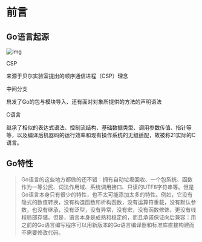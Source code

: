 # 前言

## Go语言起源

![img](https://books.studygolang.com/gopl-zh/images/ch0-01.png)



CSP

来源于贝尔实验室提出的顺序通信进程（CSP）理念



中间分支

启发了Go的包与模块导入、还有面对对象所提供的方法的声明语法



C语言

继承了相似的表达式语法、控制流结构、基础数据类型、调用参数传值、指针等等，以及编译后机器码的运行效率和现有操作系统的无缝适配，故被称21实际的C语言。





## Go特性

> Go语言的这些地方都做的还不错：拥有自动垃圾回收、一个包系统、函数作为一等公民、词法作用域、系统调用接口、只读的UTF8字符串等。但是Go语言本身只有很少的特性，也不太可能添加太多的特性。例如，它没有隐式的数值转换，没有构造函数和析构函数，没有运算符重载，没有默认参数，也没有继承，没有泛型，没有异常，没有宏，没有函数修饰，更没有线程局部存储。但是，语言本身是成熟和稳定的，而且承诺保证向后兼容：用之前的Go语言编写程序可以用新版本的Go语言编译器和标准库直接构建而不需要修改代码。